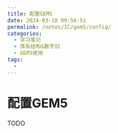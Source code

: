 ```yaml
---
title: 配置GEM5
date: 2024-03-18 09:58:51
permalink: /notes/IC/gem5/config/
categories:
  - 学习笔记
  - 体系结构&数字IC
  - GEM5使用
tags:
  - 
---
```


# 配置GEM5

TODO